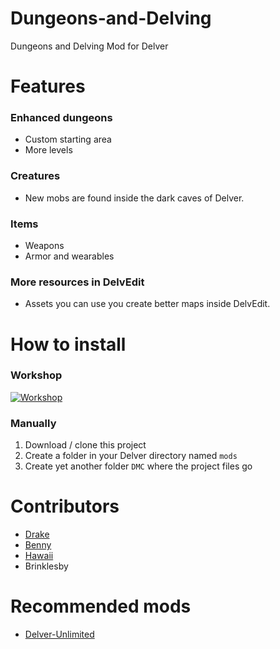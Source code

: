 # Dungeons-and-Delving
Dungeons and Delving Mod for Delver

# Features
### Enhanced dungeons
- Custom starting area
- More levels
### Creatures
- New mobs are found inside the dark caves of Delver.
### Items
- Weapons
- Armor and wearables
### More resources in DelvEdit
- Assets you can use you create better maps inside DelvEdit.

# How to install
### Workshop
[![Workshop](http://images.wikia.com/dundef/images/d/de/Steam_workshop.jpg)](https://steamcommunity.com/sharedfiles/filedetails/?id=899625857 "Workshop")

### Manually
1. Download / clone this project
2. Create a folder in your Delver directory named `mods`
3. Create yet another folder `DMC` where the project files go

# Contributors
- [Drake](https://steamcommunity.com/id/Kodraak)
- [Benny](https://steamcommunity.com/id/Bennyogg)
- [Hawaii](https://steamcommunity.com/id/Hawaii_Beach)
- Brinklesby

# Recommended mods
- [Delver-Unlimited](https://steamcommunity.com/app/249630/discussions/1/135513549095537831/)
